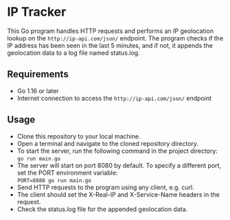# IP Tracker

This Go program handles HTTP requests and performs an IP geolocation lookup on the `http://ip-api.com/json/` endpoint. The program checks if the IP address has been seen in the last 5 minutes, and if not, it appends the geolocation data to a log file named status.log.

## Requirements

- Go 1.16 or later
- Internet connection to access the `http://ip-api.com/json/` endpoint

## Usage

- Clone this repository to your local machine.
- Open a terminal and navigate to the cloned repository directory.
- To start the server, run the following command in the project directory:<br>`go run main.go`
- The server will start on port 8080 by default. To specify a different port, set the PORT environment variable: <br> `PORT=8888 go run main.go`
- Send HTTP requests to the program using any client, e.g. curl.
- The client should set the X-Real-IP and X-Service-Name headers in the request.
- Check the status.log file for the appended geolocation data.
